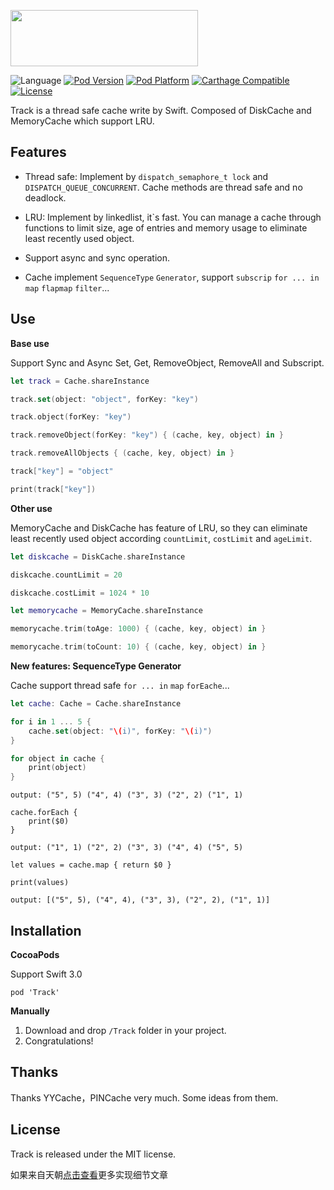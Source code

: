 <p align="left"><img src="http://ww4.sinaimg.cn/large/65312d9agw1f48moyot15j20du04odg6.jpg" width="300" height="90"/></p>

![Language](https://img.shields.io/badge/language-Swift%203.0-orange.svg)
[![Pod Version](http://img.shields.io/cocoapods/v/Track.svg?style=flat)](http://cocoadocs.org/docsets/Track/)
[![Pod Platform](http://img.shields.io/cocoapods/p/Track.svg?style=flat)](http://cocoadocs.org/docsets/Track/)
[![Carthage Compatible](https://img.shields.io/badge/Carthage-compatible-4BC51D.svg?style=flat)](https://github.com/Carthage/Carthage)
[![License](https://img.shields.io/badge/license-MIT-blue.svg)](https://github.com/maquannene/Track/blob/master/LICENSE)

Track is a thread safe cache write by Swift. Composed of DiskCache and MemoryCache which support LRU.

## Features

* Thread safe: Implement by `dispatch_semaphore_t lock` and `DISPATCH_QUEUE_CONCURRENT`. Cache methods are thread safe and no deadlock.

* LRU: Implement by linkedlist, it`s fast. You can manage a cache through functions to limit size, age of entries and memory usage to eliminate least recently used object.

* Support async and sync operation.

* Cache implement `SequenceType` `Generator`, support `subscrip` `for ... in` `map` `flapmap` `filter`...

## Use

**Base use**

Support Sync and Async Set, Get, RemoveObject, RemoveAll and Subscript.

```swift
let track = Cache.shareInstance

track.set(object: "object", forKey: "key")

track.object(forKey: "key")

track.removeObject(forKey: "key") { (cache, key, object) in }

track.removeAllObjects { (cache, key, object) in }

track["key"] = "object"

print(track["key"])
```

**Other use**

MemoryCache and DiskCache has feature of LRU, so they can eliminate least recently used object according `countLimit`, `costLimit` and `ageLimit`.

```swift
let diskcache = DiskCache.shareInstance

diskcache.countLimit = 20

diskcache.costLimit = 1024 * 10

let memorycache = MemoryCache.shareInstance

memorycache.trim(toAge: 1000) { (cache, key, object) in }

memorycache.trim(toCount: 10) { (cache, key, object) in }
```

**New features: SequenceType Generator**

Cache support thread safe `for ... in` `map` `forEache`...

```swift
let cache: Cache = Cache.shareInstance

for i in 1 ... 5 {
    cache.set(object: "\(i)", forKey: "\(i)")
}

for object in cache {
    print(object)
}
```

```
output: ("5", 5) ("4", 4) ("3", 3) ("2", 2) ("1", 1)
```

```
cache.forEach {
    print($0)
}
```

```
output: ("1", 1) ("2", 2) ("3", 3) ("4", 4) ("5", 5)
```

```
let values = cache.map { return $0 }

print(values)
```

```
output: [("5", 5), ("4", 4), ("3", 3), ("2", 2), ("1", 1)]
```

## Installation

**CocoaPods**

Support Swift 3.0

```
pod 'Track'
```

**Manually**

1. Download and drop ```/Track``` folder in your project.  
2. Congratulations! 

## Thanks

Thanks YYCache，PINCache very much. Some ideas from them.

## License

Track is released under the MIT license.

如果来自天朝[点击查看](https://github.com/maquannene/Track/blob/master/%E5%A6%82%E6%9E%9C%E4%BD%A0%E5%9C%A8%E5%A4%A9%E6%9C%9D.md)更多实现细节文章
